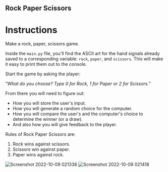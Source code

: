 ## Rock Paper Scissors

# Instructions

Make a rock, paper, scissors game. 

Inside the `main.py` file, you'll find the ASCII art for the hand signals already saved to a corresponding variable: `rock`, `paper`, and `scissors`. This will make it easy to print them out to the console. 

Start the game by asking the player:

*"What do you choose? Type 0 for Rock, 1 for Paper or 2 for Scissors."*

From there you will need to figure out: 
* How you will store the user's input.
* How you will generate a random choice for the computer.
* How you will compare the user's and the computer's choice to determine the winner (or a draw).
* And also how you will give feedback to the player. 


Rules of Rock Paper Scissors are:
1. Rock wins against scissors.
2. Scissors win against paper.
3. Paper wins against rock.



![Screenshot 2022-10-09 021338](https://user-images.githubusercontent.com/49407545/194726328-86f31646-c184-44a8-bbac-187cbc84b6af.png)
![Screenshot 2022-10-09 021418](https://user-images.githubusercontent.com/49407545/194726336-0b4e4f92-8d6c-4aa9-8afe-11aedc245dec.png)
